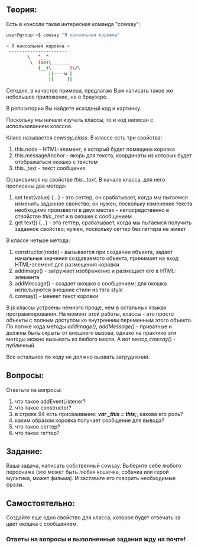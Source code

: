 ## Теория:

Есть в консоли такая интересная команда "cowsay":
```bash 
user@group:~$ cowsay "Я консольная коровка"
 ______________________
< Я консольная коровка >
 ----------------------
        \   ^__^
         \  (oo)\_______
            (__)\       )\/\
                ||----w |
                ||     ||
```

Сегодня, в качестве примера, предлагаю Вам написать такое же небольшое приложение, но в браузере.

В репозитории Вы найдете исходный код и картинку.

Поскольку мы начали изучать классы, то и код написан с использованием классов.

Класс называется *cowsay_class*. В классе есть три свойства:
1. this.node - HTML-элемент, в который будет помещена коровка
1. this.messageAnchor - якорь для текста, координаты из которых будет отображаться окошко с текстом
1. this._text - текст сообщения

Остановимся на свойстве *this._text*. В начале класса, для него прописаны два метода:
1. set text(value) {...} - это сеттер, он срабатывает, когда мы пытаемся изменить заданное свойство; он нужен, поскольку изменение текста необходимо произвести в двух местах - непосредственно в ствойстве *this._text* и в окошке с сообщением
1. get text() {...} - это геттер, срабатывает, когда мы пытаемся получить заданное свойство; нужен, поскольку сеттер без геттера  не живет

В классе четыре метода:
1. constructor(node) - вызывается при создании объекта, задает начальные значения создаваемого объекта, принимает на вход HTML-элемент для размещения коровки
1. addImage() - загружает изображение и размещает его в HTML-элементе
1. addMessage() - создает окошко с сообщением; для окошка используются внешние стили из тэга style
1. cowsay() - меняет текст коровки

В js классы устроены немного проще, чем в остальных языках программирования. На момент этой работы, классы - это просто объекты с полным доступом ко внутренним переменным этого объекта. По логике кода методы *addImage()*, *addMessage()* - приватные и должны быть скрыты от внешнего вызова, однако на практике эти методы можно вызывать из любого места. А вот метод *cowsay()* - публичный.

Все остальное по коду не должно вызвать затруднений.

## Вопросы:
Ответьте на вопросы:
1. что такое addEventListener?
1. что такое constructor?
1. в строке 94 есть присваивание: ***var _this = this;***, какова его роль?
1. каким образом коровка получает сообщение для вывода?
1. что такое сеттер?
1. что такое геттер?

## Задание:

Ваша задача, написать собственный cowsay. Выберите себе любого персонажа (это может быть любая кошечка, собачка или герой мультика, может фильма). И заставьте его говорить необходимые фразы.

## Самостоятельно:

Создайте еще одно свойство для класса, которое будет отвечать за цвет окошка с сообщением.

### Ответы на вопросы и выполненные задания жду на почте!